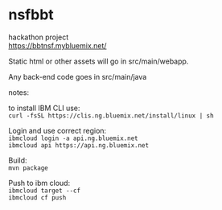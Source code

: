 # nsfbbt
hackathon project  
https://bbtnsf.mybluemix.net/  

Static html or other assets will go in src/main/webapp.

Any back-end code goes in src/main/java


notes:

to install IBM CLI use:  
`curl -fsSL https://clis.ng.bluemix.net/install/linux | sh`  


Login and use correct region:  
`ibmcloud login -a api.ng.bluemix.net`   
`ibmcloud api https://api.ng.bluemix.net`  

Build:  
`mvn package`  

Push to ibm cloud:    
`ibmcloud target --cf`  
`ibmcloud cf push`  
